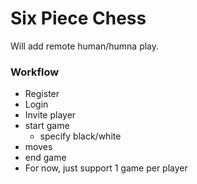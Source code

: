 
<h1>Six Piece Chess</h1>

Will add remote human/humna play.

<h3>Workflow</h3>

- Register
- Login
- Invite player
- start game
  - specify black/white
- moves
- end game
- For now, just support 1 game per player

